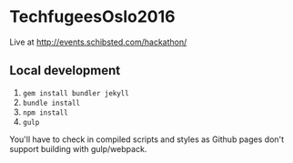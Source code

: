 # TechfugeesOslo2016

Live at http://events.schibsted.com/hackathon/

## Local development

1. `gem install bundler jekyll`
2. `bundle install`
3. `npm install`
4. `gulp`

You'll have to check in compiled scripts and styles as Github pages don't support building with gulp/webpack.
